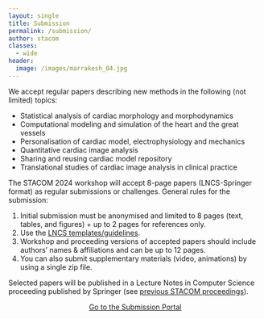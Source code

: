 ```yaml
---
layout: single
title: Submission
permalink: /submission/
author: stacom
classes:
  - wide
header:
  image: /images/marrakesh_04.jpg
---
```


We accept regular papers describing new methods in the following (not limited) topics:

* Statistical analysis of cardiac morphology and morphodynamics
* Computational modeling and simulation of the heart and the great vessels
* Personalisation of cardiac model, electrophysiology and mechanics
* Quantitative cardiac image analysis
* Sharing and reusing cardiac model repository
* Translational studies of cardiac image analysis in clinical practice

The STACOM 2024 workshop will accept 8-page papers (LNCS-Springer format) as regular submissions or challenges. General rules for the submission:

1. Initial submission must be anonymised and limited to 8 pages (text, tables, and figures) + up to 2 pages for references only.
2. Use the [LNCS templates/guidelines](http://www.springer.com/gp/computer-science/lncs/conference-proceedings-guidelines).
3. Workshop and proceeding versions of accepted papers should include authors’ names & affiliations and can be up to 12 pages.
4. You can also submit supplementary materials (video, animations) by using a single zip file.

Selected papers will be published in a Lecture Notes in Computer Science proceeding published by Springer (see [previous STACOM proceedings](http://stacom.cardiacatlas.org/)).


<div style="text-align: center;"><a href="https://equinocs.springernature.com/service/STACOM2024" target="_blank" class="btn btn--info btn--large" style="margin-top: 50px; padding-left: 50px; padding-right: 50px;">Go to the Submission Portal</a></div>

